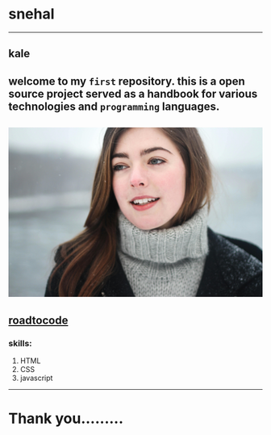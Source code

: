 # snehal 
---
## kale
welcome to my `first` repository. this is a open source project served as a handbook for various technologies and `programming` languages.
---
![photo](photo.jpg.jpg)
---
[roadtocode](https:/roadtocode.org)
---
### skills:
1. HTML
2. CSS
3. javascript
---

# Thank you.........